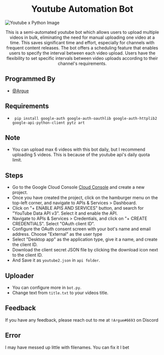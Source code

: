 # <div align = "center"> Youtube Automation Bot </div> </a>

![Youtube x Python Image](https://res.cloudinary.com/practicaldev/image/fetch/s--UJMX0wcf--/c_imagga_scale,f_auto,fl_progressive,h_420,q_auto,w_1000/https://dev-to-uploads.s3.amazonaws.com/uploads/articles/kr8qigb94o7vbyjfap9k.jpg)


<p align=center>This is a semi-automated youtube bot which allows users to upload multiple videos in bulk, eliminating the need for manual uploading one video at a time. This saves significant time and effort, especially for channels with frequent content releases. The bot offers a scheduling feature that enables users to specify the interval between each video upload. Users have the flexibility to set specific intervals between video uploads according to their channel's requirements.</p>



## Programmed By

- [@Argue](https://github.com/Arguee/)


## Requirements
+ ``` pip install google-auth google-auth-oauthlib google-auth-httplib2 google-api-python-client pytz art```

## Note
+ You can upload max 6 videos with this bot daily, but I recommend uploading 5 videos. This is because of the youtube api's daily quota limit.

## Steps
+ Go to the Google Cloud Console [Cloud Console](https://console.cloud.google.com/) and create a new project.
+ Once you have created the project, click on the hamburger menu on the top-left corner, and navigate to APIs & Services > Dashboard.
+ Click on "+ ENABLE APIS AND SERVICES" button, and search for "YouTube Data API v3". Select it and enable the API.
+ Navigate to APIs & Services > Credentials, and click on "+ CREATE CREDENTIALS". Select "OAuth client ID".
+ Configure the OAuth consent screen with your bot's name and email address. Choose "External" as the user type
+ Select "Desktop app" as the application type, give it a name, and create the client ID.
+ Download the client secret JSON file by clicking the download icon next to the client ID.
+ And Save it as `youtube2.json` in `api folder`.


## Uploader

+ You can configure more in `bot.py`.
+ Change text from `title.txt` to your videos title.
## Feedback

If you have any feedback, please reach out to me at 
`!Argue#6693` on Discord


## Error

I may have messed up little with filenames. You can fix it I bet
